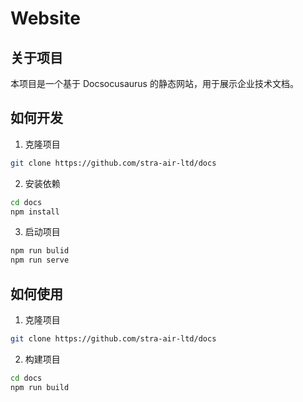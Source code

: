 # Website

## 关于项目
本项目是一个基于 Docsocusaurus 的静态网站，用于展示企业技术文档。

## 如何开发

1. 克隆项目
``` bash
git clone https://github.com/stra-air-ltd/docs
```

2. 安装依赖
``` bash
cd docs
npm install
```
3. 启动项目
``` bash
npm run bulid
npm run serve
```

## 如何使用

1. 克隆项目

``` bash
git clone https://github.com/stra-air-ltd/docs
``` 

2. 构建项目

``` bash
cd docs
npm run build
```
